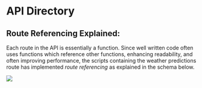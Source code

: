 # API Directory

## Route Referencing Explained:

Each route in the API is essentially a function. Since well written code often uses functions which reference other functions, enhancing readability, and often improving performance, the scripts containing the weather predictions route has implemented *route referencing* as explained in the schema below.

<img src="https://raw.githubusercontent.com/Lambda-School-Labs/Labs26-Citrics-DS-TeamA/ebtroubleshoot/data/whimsical/APISchema.png">